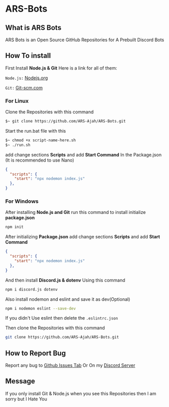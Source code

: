 # ARS-Bots
## What is ARS Bots
ARS Bots is an Open Source GitHub Repositories for A Prebuilt Discord Bots
## How To install
First Install **Node.js & Git** Here is a link for all of them:

`Node.js:` [Nodejs.org](https://nodejs.org/en/download/package-manager)

`Git:` [Git-scm.com](https://www.git-scm.com/downloads)

### For Linux

Clone the Repositories with this command
```sh
$~ git clone https://github.com/ARS-Ajah/ARS-Bots.git
```

Start the run.bat file with this 

```sh
$~ chmod +x script-name-here.sh
$~ ./run.sh
```

add change sections **Scripts** and add **Start Command** In the Package.json (It is recommended to use Nano)
```json
{
  "scripts": {
    "start": "npx nodemon index.js"
  },
}
```

### For Windows

After installing **Node.js and Git** run this command to install initialize **package.json**
```sh
npm init
```
After initializing **Package.json** add change sections **Scripts** and add **Start Command**
```json
{
  "scripts": {
    "start": "npx nodemon index.js"
  },
}
```
And then install **Discord.js & dotenv** Using this command
```sh
npm i discord.js dotenv
```
Also install nodemon and eslint and save it as dev(Optional)
```sh
npm i nodemon eslint --save-dev
```
If you didn't Use eslint then delete the `.eslintrc.json`

Then clone the Repositories with this command
```sh
git clone https://github.com/ARS-Ajah/ARS-Bots.git
```

## How to Report Bug

Report any bug to [Github Issues Tab](https://github.com/ARS-Ajah/ARS-Bots/issues) Or On my [Discord Server](https://discord.gg/Rpg7wmq5t2)

## Message
If you only install Git & Node.js when you see this Repositories then I am sorry but I Hate You